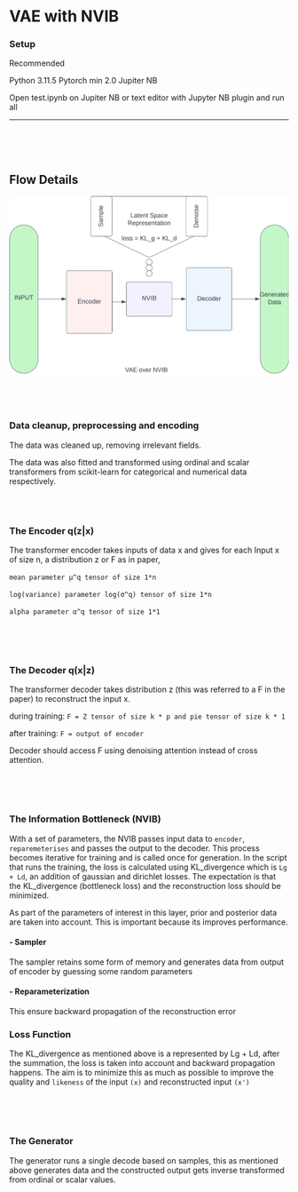 # VAE with NVIB

### Setup
Recommended

Python 3.11.5
Pytorch min 2.0
Jupiter NB

Open test.ipynb on Jupiter NB or text editor with Jupyter NB plugin and run all

<hr/>
<br/>
<br/>
<br/>

## Flow Details


![NVIB image](./assets/nvib.png)

<br/>
<br/>

### Data cleanup, preprocessing and encoding
The data was cleaned up, removing irrelevant fields.

The data was also fitted and transformed using ordinal and scalar transformers from scikit-learn for categorical and numerical data respectively.

<br/>
<br/>

### The Encoder q(z|x)
The transformer encoder takes inputs of data x and gives for each Input x of size n, a distribution z or F as in paper, 
<br/>

`mean parameter μ^q tensor of size 1*n`
<br/>

`log(variance) parameter log(σ^q) tensor of size 1*n`
<br/>

`alpha parameter α^q tensor of size 1*1`

<br/>
<br/>
<br/>

### The Decoder q(x|z)
The transformer decoder takes distribution z (this was referred to a F in the paper) to reconstruct the input x.
<br/>

during training: `F = Z tensor of size k * p and pie tensor of size k * 1`
<br/>

after training: `F = output of encoder`
<br/>

Decoder should access F using denoising attention instead of cross attention.

<br/>
<br/>
<br/>

### The Information Bottleneck (NVIB)
With a set of parameters, the NVIB passes input data to `encoder`, `reparemeterises` and passes the output to the decoder.
This process becomes iterative for training and is called once for generation.
In the script that runs the training, the loss is calculated using KL_divergence which is `Lg + Ld`, an addition of gaussian and dirichlet losses. The expectation is that the KL_divergence (bottleneck loss) and the reconstruction loss should be minimized.

As part of the parameters of interest in this layer, prior and posterior data are taken into account. This is important because its improves performance. 

#### - Sampler
The sampler retains some form of memory and generates data from output of encoder by guessing some random parameters

#### - Reparameterization
This ensure backward propagation of the reconstruction error

### Loss Function
The KL_divergence as mentioned above is a represented by Lg + Ld, after the summation, the loss is taken into account and backward propagation happens. The aim is to minimize this as much as possible to improve the quality and `likeness` of the input `(x)` and reconstructed input `(x')`


<br/>
<br/>
<br/>

### The Generator
The generator runs a single decode based on samples, this as mentioned above generates data and the constructed output gets inverse transformed from ordinal or scalar values.


